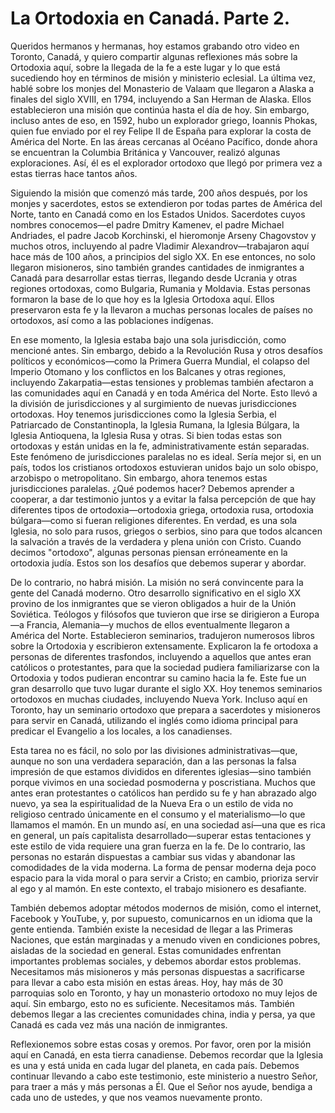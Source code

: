 # La Ortodoxia en Canadá. Parte 2.  

Queridos hermanos y hermanas, hoy estamos grabando otro video en Toronto, Canadá, y quiero compartir algunas reflexiones más sobre la Ortodoxia aquí, sobre la llegada de la fe a este lugar y lo que está sucediendo hoy en términos de misión y ministerio eclesial. La última vez, hablé sobre los monjes del Monasterio de Valaam que llegaron a Alaska a finales del siglo XVIII, en 1794, incluyendo a San Herman de Alaska. Ellos establecieron una misión que continúa hasta el día de hoy. Sin embargo, incluso antes de eso, en 1592, hubo un explorador griego, Ioannis Phokas, quien fue enviado por el rey Felipe II de España para explorar la costa de América del Norte. En las áreas cercanas al Océano Pacífico, donde ahora se encuentran la Columbia Británica y Vancouver, realizó algunas exploraciones. Así, él es el explorador ortodoxo que llegó por primera vez a estas tierras hace tantos años.

Siguiendo la misión que comenzó más tarde, 200 años después, por los monjes y sacerdotes, estos se extendieron por todas partes de América del Norte, tanto en Canadá como en los Estados Unidos. Sacerdotes cuyos nombres conocemos—el padre Dmitry Kamenev, el padre Michael Andriades, el padre Jacob Korchinski, el hieromonje Arseny Chagovstov y muchos otros, incluyendo al padre Vladimir Alexandrov—trabajaron aquí hace más de 100 años, a principios del siglo XX. En ese entonces, no solo llegaron misioneros, sino también grandes cantidades de inmigrantes a Canadá para desarrollar estas tierras, llegando desde Ucrania y otras regiones ortodoxas, como Bulgaria, Rumania y Moldavia. Estas personas formaron la base de lo que hoy es la Iglesia Ortodoxa aquí. Ellos preservaron esta fe y la llevaron a muchas personas locales de países no ortodoxos, así como a las poblaciones indígenas.

En ese momento, la Iglesia estaba bajo una sola jurisdicción, como mencioné antes. Sin embargo, debido a la Revolución Rusa y otros desafíos políticos y económicos—como la Primera Guerra Mundial, el colapso del Imperio Otomano y los conflictos en los Balcanes y otras regiones, incluyendo Zakarpatia—estas tensiones y problemas también afectaron a las comunidades aquí en Canadá y en toda América del Norte. Esto llevó a la división de jurisdicciones y al surgimiento de nuevas jurisdicciones ortodoxas. Hoy tenemos jurisdicciones como la Iglesia Serbia, el Patriarcado de Constantinopla, la Iglesia Rumana, la Iglesia Búlgara, la Iglesia Antioquena, la Iglesia Rusa y otras. Si bien todas estas son ortodoxas y están unidas en la fe, administrativamente están separadas. Este fenómeno de jurisdicciones paralelas no es ideal. Sería mejor si, en un país, todos los cristianos ortodoxos estuvieran unidos bajo un solo obispo, arzobispo o metropolitano. Sin embargo, ahora tenemos estas jurisdicciones paralelas. ¿Qué podemos hacer? Debemos aprender a cooperar, a dar testimonio juntos y a evitar la falsa percepción de que hay diferentes tipos de ortodoxia—ortodoxia griega, ortodoxia rusa, ortodoxia búlgara—como si fueran religiones diferentes. En verdad, es una sola Iglesia, no solo para rusos, griegos o serbios, sino para que todos alcancen la salvación a través de la verdadera y plena unión con Cristo. Cuando decimos "ortodoxo", algunas personas piensan erróneamente en la ortodoxia judía. Estos son los desafíos que debemos superar y abordar.

De lo contrario, no habrá misión. La misión no será convincente para la gente del Canadá moderno. Otro desarrollo significativo en el siglo XX provino de los inmigrantes que se vieron obligados a huir de la Unión Soviética. Teólogos y filósofos que tuvieron que irse se dirigieron a Europa—a Francia, Alemania—y muchos de ellos eventualmente llegaron a América del Norte. Establecieron seminarios, tradujeron numerosos libros sobre la Ortodoxia y escribieron extensamente. Explicaron la fe ortodoxa a personas de diferentes trasfondos, incluyendo a aquellos que antes eran católicos o protestantes, para que la sociedad pudiera familiarizarse con la Ortodoxia y todos pudieran encontrar su camino hacia la fe. Este fue un gran desarrollo que tuvo lugar durante el siglo XX. Hoy tenemos seminarios ortodoxos en muchas ciudades, incluyendo Nueva York. Incluso aquí en Toronto, hay un seminario ortodoxo que prepara a sacerdotes y misioneros para servir en Canadá, utilizando el inglés como idioma principal para predicar el Evangelio a los locales, a los canadienses.

Esta tarea no es fácil, no solo por las divisiones administrativas—que, aunque no son una verdadera separación, dan a las personas la falsa impresión de que estamos divididos en diferentes iglesias—sino también porque vivimos en una sociedad posmoderna y poscristiana. Muchos que antes eran protestantes o católicos han perdido su fe y han abrazado algo nuevo, ya sea la espiritualidad de la Nueva Era o un estilo de vida no religioso centrado únicamente en el consumo y el materialismo—lo que llamamos el mamón. En un mundo así, en una sociedad así—una que es rica en general, un país capitalista desarrollado—superar estas tentaciones y este estilo de vida requiere una gran fuerza en la fe. De lo contrario, las personas no estarán dispuestas a cambiar sus vidas y abandonar las comodidades de la vida moderna. La forma de pensar moderna deja poco espacio para la vida moral o para servir a Cristo; en cambio, prioriza servir al ego y al mamón. En este contexto, el trabajo misionero es desafiante.

También debemos adoptar métodos modernos de misión, como el internet, Facebook y YouTube, y, por supuesto, comunicarnos en un idioma que la gente entienda. También existe la necesidad de llegar a las Primeras Naciones, que están marginadas y a menudo viven en condiciones pobres, aisladas de la sociedad en general. Estas comunidades enfrentan importantes problemas sociales, y debemos abordar estos problemas. Necesitamos más misioneros y más personas dispuestas a sacrificarse para llevar a cabo esta misión en estas áreas. Hoy, hay más de 30 parroquias solo en Toronto, y hay un monasterio ortodoxo no muy lejos de aquí. Sin embargo, esto no es suficiente. Necesitamos más. También debemos llegar a las crecientes comunidades china, india y persa, ya que Canadá es cada vez más una nación de inmigrantes.

Reflexionemos sobre estas cosas y oremos. Por favor, oren por la misión aquí en Canadá, en esta tierra canadiense. Debemos recordar que la Iglesia es una y está unida en cada lugar del planeta, en cada país. Debemos continuar llevando a cabo este testimonio, este ministerio a nuestro Señor, para traer a más y más personas a Él. Que el Señor nos ayude, bendiga a cada uno de ustedes, y que nos veamos nuevamente pronto.

